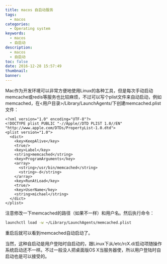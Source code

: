 ```yaml
---
title: macos 自启动服务
tags:
  - macos
categories:
  - Operating system
keywords:
  - macos
  - 自启动
description:
  - macos
  - 自启动
toc: false
date: 2016-12-28 15:57:49
thumbnail:
banner:
---
```


Mac作为开发环境可以非常方便地使用Linux的各种工具，但是每次手动启动memcache或redis等服务也比较麻烦，不过可以写个plist文件来自动启动，例如memcached，在<用户目录>/Library/LaunchAgents/下创建memcached.plist文件：

``` plist
<?xml version="1.0" encoding="UTF-8"?>
<!DOCTYPE plist PUBLIC "-//Apple//DTD PLIST 1.0//EN" "http://www.apple.com/DTDs/PropertyList-1.0.dtd">
<plist version="1.0">
  <dict>
    <key>KeepAlive</key>
    <true/>
    <key>Label</key>
    <string>memcached</string>
    <key>ProgramArguments</key>
    <array>
      <string>/usr/bin/memcached</string>
      <string>-d</string>
    </array>
    <key>RunAtLoad</key>
    <true/>
    <key>UserName</key>
    <string>michael</string>
  </dict>
</plist>
```

注意修改一下memcached的路径（如果不一样）和用户名。然后执行命令：
``` bash
launchctl load -w ~/Library/LaunchAgents/memcached.plist
```

重启后就可以看到memcached自动启动了。

当然，这种自启动是用户登陆时自启动的，跟Linux下从/etc/rcX.d/启动项随操作系统启动还不一样。不过一般没人把桌面版OS X当服务器使，所以用户登陆时自启动也是可以接受的。